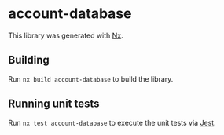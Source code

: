 # account-database

This library was generated with [Nx](https://nx.dev).

## Building

Run `nx build account-database` to build the library.

## Running unit tests

Run `nx test account-database` to execute the unit tests via [Jest](https://jestjs.io).

